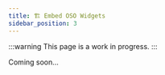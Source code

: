 ```yaml
---
title: 🏗️ Embed OSO Widgets
sidebar_position: 3
---
```


:::warning
This page is a work in progress.
:::

Coming soon...
